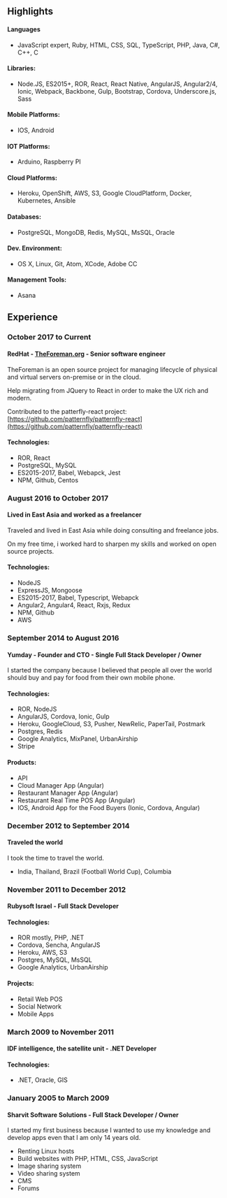 ## Highlights

#### Languages
- JavaScript expert, Ruby, HTML, CSS, SQL, TypeScript, PHP, Java, C#, C++, C

#### Libraries:
- Node.JS, ES2015+, ROR, React, React Native, AngularJS, Angular2/4, Ionic, Webpack, Backbone, Gulp, Bootstrap, Cordova, Underscore.js, Sass

#### Mobile Platforms:
- IOS, Android

#### IOT Platforms:
- Arduino, Raspberry PI​​

#### Cloud Platforms:
- Heroku, OpenShift, AWS, S3, Google CloudPlatform, Docker, Kubernetes, Ansible

#### Databases:
- PostgreSQL, MongoDB, Redis, MySQL, MsSQL, Oracle

#### Dev. Environment:
- OS X, Linux, Git, Atom, XCode, Adobe CC

#### Management Tools:
- Asana

## Experience

### October 2017 to Current

#### RedHat - [TheForeman.org](https://theforeman.org/) - Senior software engineer
TheForeman is an open source project for managing lifecycle of physical and virtual servers on-premise or in the cloud.

Help migrating from JQuery to React in order to make the UX rich and modern.

Contributed to the patterfly-react project:
[https://github.com/patternfly/patternfly-react](https://github.com/patternfly/patternfly-react)

#### Technologies:
- ROR, React
- PostgreSQL, MySQL
- ES2015-2017, Babel, Webapck, Jest
- NPM, Github, Centos

### August 2016 to October 2017

#### Lived in East Asia and worked as a freelancer
Traveled and lived in East Asia while doing consulting and freelance jobs.

On my free time, i worked hard to sharpen my skills and worked on open source projects.

#### Technologies:
- NodeJS
- ExpressJS, Mongoose
- ES2015-2017, Babel, Typescript, Webapck
- Angular2, Angular4, React, Rxjs, Redux
- NPM, Github
- AWS

### September 2014 to August 2016

#### Yumday - Founder and CTO - Single Full Stack Developer / Owner    
I started the company because I believed that people all over the world should buy and pay for food from their own mobile phone.

#### Technologies:
- ROR, NodeJS
- AngularJS, Cordova, Ionic, Gulp
- Heroku, GoogleCloud, S3, Pusher, NewRelic, PaperTail, Postmark
- Postgres, Redis
- Google Analytics, MixPanel, UrbanAirship
- Stripe

#### Products:
- API
- Cloud Manager App (Angular)
- Restaurant Manager App (Angular)
- Restaurant Real Time POS App (Angular)
- IOS, Android App for the Food Buyers (Ionic, Cordova, Angular)

### December 2012 to September 2014

#### Traveled the world

I took the time to travel the world.

- India, Thailand, Brazil (Football World Cup), Columbia

### November 2011 to December 2012

#### Rubysoft Israel - Full Stack Developer

#### Technologies:
- ROR mostly, PHP, .NET
- Cordova, Sencha, AngularJS
- Heroku, AWS, S3
- Postgres, MySQL, MsSQL
- Google Analytics, UrbanAirship

#### Projects:
- Retail Web POS
- Social Network
- Mobile Apps

### March 2009 to November 2011

#### IDF intelligence, the satellite unit - .NET Developer    

#### Technologies:
- .NET, Oracle, GIS

### January 2005 to March 2009

#### Sharvit Software Solutions  - Full Stack Developer / Owner
I started my first business because I wanted to use my knowledge and develop apps even that I am only 14 years old.

- Renting Linux hosts
- Build websites with PHP, HTML, CSS, JavaScript
- Image sharing system
- Video sharing system
- CMS
- Forums
